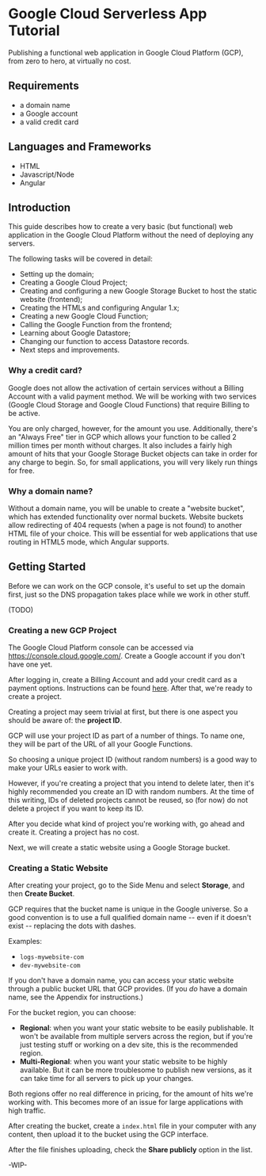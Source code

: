 # Google Cloud Serverless App Tutorial

Publishing a functional web application in Google Cloud Platform (GCP), from zero to hero, at virtually no cost.

## Requirements

* a domain name
* a Google account
* a valid credit card

## Languages and Frameworks

* HTML
* Javascript/Node
* Angular

## Introduction

This guide describes how to create a very basic (but functional) web application in the Google Cloud Platform without the need of deploying any servers.

The following tasks will be covered in detail:

* Setting up the domain;
* Creating a Google Cloud Project;
* Creating and configuring a new Google Storage Bucket to host the static website (frontend);
* Creating the HTMLs and configuring Angular 1.x;
* Creating a new Google Cloud Function;
* Calling the Google Function from the frontend;
* Learning about Google Datastore;
* Changing our function to access Datastore records.
* Next steps and improvements.

### Why a credit card?

Google does not allow the activation of certain services without a Billing Account with a valid payment method. We will be working with two services (Google Cloud Storage and Google Cloud Functions) that require Billing to be active.

You are only charged, however, for the amount you use. Additionally, there's an "Always Free" tier in GCP which allows your function to be called 2 million times per month without charges. It also includes a fairly high amount of hits that your Google Storage Bucket objects can take in order for any charge to begin. So, for small applications, you will very likely run things for free.

### Why a domain name?

Without a domain name, you will be unable to create a "website bucket", which has extended functionality over normal buckets. Website buckets allow redirecting of 404 requests (when a page is not found) to another HTML file of your choice. This will be essential for web applications that use routing in HTML5 mode, which Angular supports.

## Getting Started

Before we can work on the GCP console, it's useful to set up the domain first, just so the DNS propagation takes place while we work in other stuff.

(TODO)

### Creating a new GCP Project

The Google Cloud Platform console can be accessed via https://console.cloud.google.com/. Create a Google account if you don't have one yet. 

After logging in, create a Billing Account and add your credit card as a payment options. Instructions can be found [here](https://support.google.com/cloud/answer/6288653?hl=en). After that, we're ready to create a project.

Creating a project may seem trivial at first, but there is one aspect you should be aware of: the __project ID__.

GCP will use your project ID as part of a number of things. To name one, they will be part of the URL of all your Google Functions.

So choosing a unique project ID (without random numbers) is a good way to make your URLs easier to work with.

However, if you're creating a project that you intend to delete later, then it's highly recommended you create an ID with random numbers. At the time of this writing, IDs of deleted projects cannot be reused, so (for now) do not delete a project  if you want to keep its ID.

After you decide what kind of project you're working with, go ahead and create it. Creating a project has no cost.

Next, we will create a static website using a Google Storage bucket.

### Creating a Static Website

After creating your project, go to the Side Menu and select __Storage__, and then __Create Bucket__.

GCP requires that the bucket name is unique in the Google universe. So a good convention is to use a full qualified domain name -- even if it doesn't exist -- replacing the dots with dashes.

Examples:

* `logs-mywebsite-com`
* `dev-mywebsite-com`

If you don't have a domain name, you can access your static website through a public bucket URL that GCP provides. (If you _do_ have a domain name, see the Appendix for instructions.)

For the bucket region, you can choose:

* __Regional__: when you want your static website to be easily publishable. It won't be available from multiple servers across the region, but if you're just testing stuff or working on a dev site, this is the recommended region.
* __Multi-Regional__: when you want your static website to be highly available. But it can be more troublesome to publish new versions, as it can take time for all servers to pick up your changes.

Both regions offer no real difference in pricing, for the amount of hits we're working with. This becomes more of an issue for large applications with high traffic.

After creating the bucket, create a `index.html` file in your computer with any content, then upload it to the bucket using the GCP interface.

After the file finishes uploading, check the __Share publicly__ option in the list.

-WIP-
